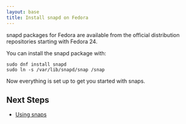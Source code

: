 ```yaml
---
layout: base
title: Install snapd on Fedora
---
```


snapd packages for Fedora are available from the official
distribution repositories starting with Fedora 24.

You can install the snapd package with:

```
sudo dnf install snapd
sudo ln -s /var/lib/snapd/snap /snap
```

Now everything is set up to get you started with snaps.

## Next Steps

 * [Using snaps](usage)
